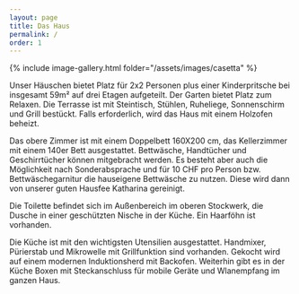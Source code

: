```yaml
---
layout: page
title: Das Haus
permalink: /
order: 1
---
```


{% include image-gallery.html folder="/assets/images/casetta" %}

Unser Häuschen bietet Platz für 2x2 Personen plus einer Kinderpritsche bei insgesamt 59m² auf drei Etagen aufgeteilt. Der Garten bietet Platz zum Relaxen. Die Terrasse ist mit Steintisch, Stühlen, Ruheliege, Sonnenschirm und Grill bestückt.
Falls erforderlich, wird das Haus mit einem Holzofen beheizt. 

Das obere Zimmer ist mit einem  Doppelbett 160X200 cm,  das Kellerzimmer mit einem 140er Bett ausgestattet.  Bettwäsche, Handtücher und Geschirrtücher können  mitgebracht werden. Es besteht aber auch die Möglichkeit nach Sonderabsprache und für 10 CHF pro Person bzw. Bettwäschegarnitur die  hauseigene Bettwäsche zu nutzen. Diese wird dann von unserer guten Hausfee Katharina gereinigt.

Die Toilette befindet sich im Außenbereich im oberen Stockwerk, die Dusche in einer geschützten Nische in der Küche. Ein Haarföhn ist vorhanden.

Die Küche ist mit den wichtigsten Utensilien ausgestattet. Handmixer, Pürierstab und Mikrowelle mit Grillfunktion sind  vorhanden.  Gekocht wird auf einem modernen Induktionsherd mit Backofen. 
Weiterhin gibt es in der Küche  Boxen mit Steckanschluss für mobile Geräte und Wlanempfang im ganzen Haus.